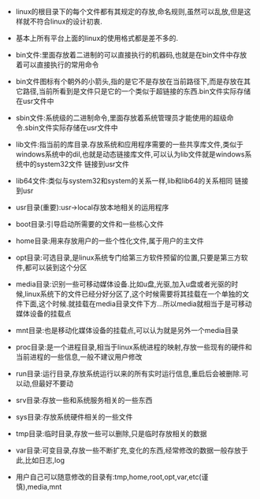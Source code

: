 - linux的根目录下的每个文件都有其规定的存放,命名规则,虽然可以乱放,但是这样就不符合linux的设计初衷.

- 基本上所有平台上面的linux的使用格式都是差不多的.

- bin文件:里面存放着二进制的可以直接执行的机器码,也就是在bin文件中存放着可以直接执行的常用命令
- bin文件图标有个朝外的小箭头,指的是它不是存放在当前路径下,而是存放在其它路径,当前所看到是文件只是它的一个类似于超链接的东西.bin文件实际存储在usr文件中

- sbin文件:系统级的二进制命令,里面存放着系统管理员才能使用的超级命令.sbin文件实际存储在usr文件中

- lib文件:指当前的库目录.存放系统和应用程序需要的一些共享库文件,类似于windows系统中的dil,也就是动态链接库文件,可以认为lib文件就是windows系统中的system32文件
链接到usr文件

- lib64文件:类似与system32和system的关系一样,lib和lib64的关系相同
链接到usr

- usr目录(重要):usr->local存放本地相关的运用程序

- boot目录:引导启动所需要的文件和一些核心文件

- home目录:用来存放用户的一些个性化文件,属于用户的主文件

- opt目录:可选目录,是linux系统专门给第三方软件预留的位置,只要是第三方软件,都可以装到这个分区

- media目录:识别一些可移动媒体设备.比如u盘,光驱,加入u盘或者光驱的时候,linux系统下的文件已经分好分区了,这个时候需要将其挂载在一个单独的文件下面,这个时候.就挂载在media目录文件下方...所以media就相当于是可移动媒体设备的挂载点

- mnt目录:也是移动化媒体设备的挂载点,可以认为就是另外一个media目录

- proc目录:是一个进程目录,相当于linux系统进程的映射,存放一些现有的硬件和当前进程的一些信息,一般不建议用户修改

- run目录:运行目录,存放系统运行以来的所有实时运行信息,重启后会被删除.可以动,但最好不要动

- srv目录:存放一些和系统服务相关的一些东西

- sys目录:存放系统硬件相关的一些文件

- tmp目录:临时目录,存放一些可以删除,只是临时存放相关的数据

- var目录:可变目录,存放一些不断扩充,变化的东西,经常修改的数据一般存放于此,比如日志,log

- 用户自己可以随意修改的目录有:tmp,home,root,opt,var,etc(谨慎),media,mnt